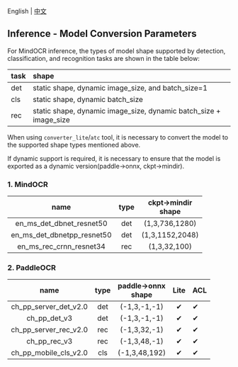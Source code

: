 English | [中文](../../cn/inference/convert_parameter_list_cn.md)

## Inference - Model Conversion Parameters

For MindOCR inference, the types of model shape supported by detection, classification, and recognition tasks are shown
in the table below:

| task | shape                                                             |
|:-----|:------------------------------------------------------------------|
| det  | static shape, dynamic image_size, and batch_size=1                |
| cls  | static shape, dynamic batch_size                                  |
| rec  | static shape, dynamic image_size, dynamic batch_size + image_size |

When using `converter_lite`/`atc` tool, it is necessary to convert the model to the supported shape types mentioned
above.

If dynamic support is required, it is necessary to ensure that the model is exported as a dynamic version(paddle->onnx,
ckpt->mindir).


### 1. MindOCR

|            name            | type | ckpt->mindir<br/>shape |
|:--------------------------:|:----:|:----------------------:|
|  en_ms_det_dbnet_resnet50  | det  |     (1,3,736,1280)     |
| en_ms_det_dbnetpp_resnet50 | det  |    (1,3,1152,2048)     |
|  en_ms_rec_crnn_resnet34   | rec  |      (1,3,32,100)      |

### 2. PaddleOCR

|         name          | type | paddle->onnx<br>shape |   Lite   | ACL      |
|:---------------------:|:----:|:---------------------:|:--------:|:---------|
| ch_pp_server_det_v2.0 | det  |     (-1,3,-1,-1)      | &#10004; | &#10004; |
|     ch_pp_det_v3      | det  |     (-1,3,-1,-1)      | &#10004; | &#10004; |
| ch_pp_server_rec_v2.0 | rec  |     (-1,3,32,-1)      | &#10004; | &#10004; |
|     ch_pp_rec_v3      | rec  |     (-1,3,48,-1)      | &#10004; | &#10004; |
| ch_pp_mobile_cls_v2.0 | cls  |     (-1,3,48,192)     | &#10004; | &#10004; |
